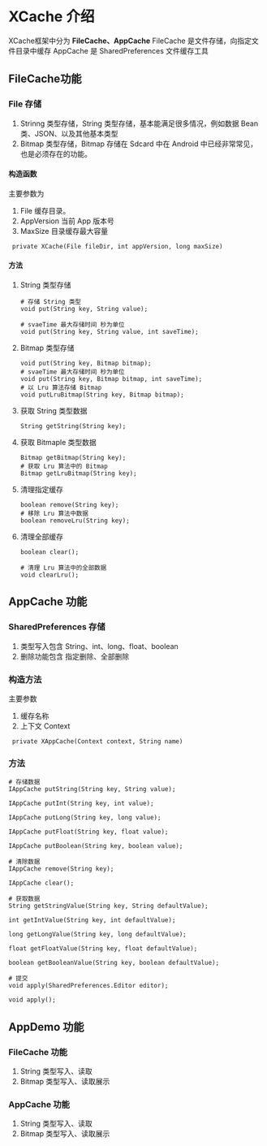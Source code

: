 # XCache 介绍
XCache框架中分为 **FileCache、AppCache**
FileCache 是文件存储，向指定文件目录中缓存
AppCache 是 SharedPreferences 文件缓存工具

##  FileCache功能
### File 存储
1. Strinng 类型存储，String 类型存储，基本能满足很多情况，例如数据 Bean 类、JSON、以及其他基本类型
2. Bitmap 类型存储，Bitmap 存储在 Sdcard 中在 Android 中已经非常常见，也是必须存在的功能。

#### 构造函数

主要参数为

 1. File 缓存目录。
 2. AppVersion 当前 App 版本号
 3. MaxSize 目录缓存最大容量
 

```
 private XCache(File fileDir, int appVersion, long maxSize)
```

#### 方法
1. String 类型存储
    
    ```
    # 存储 String 类型
    void put(String key, String value);
    
    # svaeTime 最大存储时间 秒为单位
    void put(String key, String value, int saveTime);
    ```
2. Bitmap 类型存储

    ```
    void put(String key, Bitmap bitmap);
    # svaeTime 最大存储时间 秒为单位
    void put(String key, Bitmap bitmap, int saveTime);
    # 以 Lru 算法存储 Bitmap
    void putLruBitmap(String key, Bitmap bitmap);
    ```
3. 获取 String 类型数据

    ```
    String getString(String key);
    ```
4. 获取 Bitmaple 类型数据

    ```
    Bitmap getBitmap(String key);
    # 获取 Lru 算法中的 Bitmap
    Bitmap getLruBitmap(String key);
    ```
5. 清理指定缓存

    ```
    boolean remove(String key);
    # 移除 Lru 算法中数据
    boolean removeLru(String key);
    ```
6. 清理全部缓存

    ```
    boolean clear();
    
    # 清理 Lru 算法中的全部数据
    void clearLru();
    ```


## AppCache 功能
### SharedPreferences 存储
1. 类型写入包含 String、int、long、float、boolean
2. 删除功能包含 指定删除、全部删除

### 构造方法
主要参数

1. 缓存名称
2. 上下文 Context

```
 private XAppCache(Context context, String name)
```

### 方法

```
# 存储数据
IAppCache putString(String key, String value);

IAppCache putInt(String key, int value);

IAppCache putLong(String key, long value);

IAppCache putFloat(String key, float value);

IAppCache putBoolean(String key, boolean value);

# 清除数据
IAppCache remove(String key);

IAppCache clear();

# 获取数据
String getStringValue(String key, String defaultValue);

int getIntValue(String key, int defaultValue);

long getLongValue(String key, long defaultValue);

float getFloatValue(String key, float defaultValue);

boolean getBooleanValue(String key, boolean defaultValue);

# 提交
void apply(SharedPreferences.Editor editor);

void apply();
```

## AppDemo 功能
### FileCache 功能

1. String 类型写入、读取
2. Bitmap 类型写入、读取展示

### AppCache 功能

1. String 类型写入、读取
2. Bitmap 类型写入、读取展示



   
    
     
    
    



